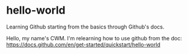 # hello-world
Learning Github starting from the basics through Github's docs.

Hello, my name's CWM. I'm relearning how to use github from the doc: https://docs.github.com/en/get-started/quickstart/hello-world
